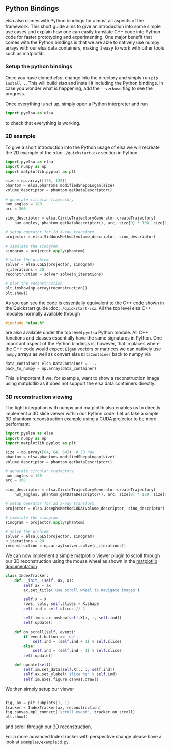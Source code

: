 Python Bindings
-----------------------------

_elsa_ also comes with Python bindings for almost all aspects of the framework.
This short guide aims to give an introduction into some simple use cases and explain how one can
easily translate C++ code into Python code for faster prototyping and experimenting.
One major benefit that comes with the Python bindings is that we are able to natively
use numpy arrays with our elsa data containers, making it easy to work with other tools such as
matplotlib.

### Setup the python bindings
Once you have cloned _elsa_, change into the directory and simply run `pip install .`. This will build
_elsa_ and install it including the Python bindings. In case you wonder what is happening, add the
`--verbose` flag to see the progress.

Once everything is set up, simply open a Python interpreter and run
```python
import pyelsa as elsa
```
to check that everything is working.

### 2D example
To give a short introduction into the Python usage of elsa we will recreate the 2D example of the
:doc:`./quickstart-cxx` section in Python.

```python
import pyelsa as elsa
import numpy as np
import matplotlib.pyplot as plt

size = np.array([128, 128])
phantom = elsa.phantoms.modifiedSheppLogan(size)
volume_descriptor = phantom.getDataDescriptor()

# generate circular trajectory
num_angles = 180
arc = 360

sino_descriptor = elsa.CircleTrajectoryGenerator.createTrajectory(
    num_angles, phantom.getDataDescriptor(), arc, size[0] * 100, size[0])

# setup operator for 2d X-ray transform
projector = elsa.SiddonsMethod(volume_descriptor, sino_descriptor)

# simulate the sinogram
sinogram = projector.apply(phantom)

# solve the problem
solver = elsa.CGLS(projector, sinogram)
n_iterations = 20
reconstruction = solver.solve(n_iterations)

# plot the reconstruction
plt.imshow(np.array(reconstruction))
plt.show()
```

As you can see the code is essentially equivalent to the C++ code shown in the Quickstart guide :doc:`./quickstart-cxx`.
All the top level elsa C++ modules normally available through
```cpp
#include "elsa.h"
```
are also available under the top level `pyelsa` Python module.
All C++ functions and classes essentially have the same signatures in Python.
One important aspect of the Python bindings is, however, that in places where the C++ code would expect
`Eigen` vectors or matrices we can natively use `numpy` arrays as well as convert elsa `DataContainer` back to numpy
via

```python
data_container: elsa.DataContainer = ...
back_to_numpy = np.array(data_container)
```

This is important if we, for example, want to show a reconstruction image using matplotlib as it does not support the elsa
data containers directly.

### 3D reconstruction viewing
The tight integration with numpy and matplotlib also enables us to directly implement a 3D slice viewer
within our Python code.
Let us take a simple 3D phantom reconstruction example using a CUDA projector to be more performant:

```python
import pyelsa as elsa
import numpy as np
import matplotlib.pyplot as plt

size = np.array([64, 64, 64])  # 3D now
phantom = elsa.phantoms.modifiedSheppLogan(size)
volume_descriptor = phantom.getDataDescriptor()

# generate circular trajectory
num_angles = 180
arc = 360

sino_descriptor = elsa.CircleTrajectoryGenerator.createTrajectory(
    num_angles, phantom.getDataDescriptor(), arc, size[0] * 100, size[0])

# setup operator for 2d X-ray transform
projector = elsa.JosephsMethodCUDA(volume_descriptor, sino_descriptor)

# simulate the sinogram
sinogram = projector.apply(phantom)

# solve the problem
solver = elsa.CGLS(projector, sinogram)
n_iterations = 20
reconstruction = np.array(solver.solve(n_iterations))
```

We can now implement a simple matplotlib viewer plugin to scroll through our 3D reconstruction using the mouse wheel as shown in
the [matplotlib documentation](https://matplotlib.org/stable/gallery/event_handling/image_slices_viewer.html)
```python
class IndexTracker:
    def __init__(self, ax, X):
        self.ax = ax
        ax.set_title('use scroll wheel to navigate images')

        self.X = X
        rows, cols, self.slices = X.shape
        self.ind = self.slices // 2

        self.im = ax.imshow(self.X[:, :, self.ind])
        self.update()

    def on_scroll(self, event):
        if event.button == 'up':
            self.ind = (self.ind + 1) % self.slices
        else:
            self.ind = (self.ind - 1) % self.slices
        self.update()

    def update(self):
        self.im.set_data(self.X[:, :, self.ind])
        self.ax.set_ylabel('slice %s' % self.ind)
        self.im.axes.figure.canvas.draw()
```
We then simply setup our viewer
```python

fig, ax = plt.subplots(1, 1)
tracker = IndexTracker(ax, reconstruction)
fig.canvas.mpl_connect('scroll_event', tracker.on_scroll)
plt.show()
```
and scroll through our 3D reconstruction.

For a more advanced IndexTracker with perspective change please have a look at `examples/example3d.py`.
